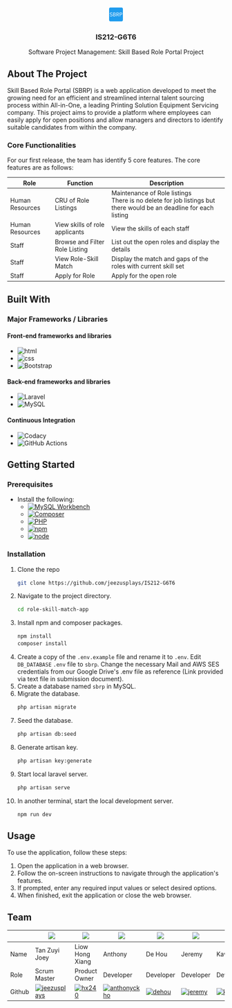 <br />
<div align="center">
  <a href="https://github.com/jeezusplays/IS212-G6T6">
    <img src="role-skill-match-app/public/favicon-32x32.png" alt="Logo">
  </a>

<h3 align="center">IS212-G6T6</h3>

  <p align="center">
    Software Project Management: Skill Based Role Portal Project
  </p>
</div>


## About The Project
Skill Based Role Portal (SBRP) is a web application developed to meet the growing need for an efficient and streamlined internal talent sourcing process within All-in-One, a leading Printing Solution Equipment Servicing company. This project aims to provide a platform where employees can easily apply for open positions and allow managers and directors to identify suitable candidates from within the company.

### Core Functionalities
For our first release, the team has identify 5 core features. The core features are as follows:

| Role | Function | Description |
| ----------- | ----------- | ----------- |
| Human Resources | CRU of Role Listings | Maintenance of Role listings <br> There is no delete for job listings but there would be an deadline for each listing |
| Human Resources | View skills of role applicants | View the skills of each staff |
| Staff | Browse and Filter Role Listing | List out the open roles and display the details |
| Staff | View Role-Skill Match | Display the match and gaps of the roles with current skill set |
| Staff | Apply for Role | Apply for the open role | 

## Built With
### Major Frameworks / Libraries 

#### Front-end frameworks and libraries
- ![html](https://img.shields.io/badge/HTML5-E34F26.svg?style=for-the-badge&logo=HTML5&logoColor=white)
- ![css](https://img.shields.io/badge/CSS3-1572B6.svg?style=for-the-badge&logo=CSS3&logoColor=white)
- ![Bootstrap](https://img.shields.io/badge/Bootstrap-7952B3.svg?style=for-the-badge&logo=Bootstrap&logoColor=white)

#### Back-end frameworks and libraries
- ![Laravel](https://img.shields.io/badge/Laravel-FF2D20.svg?style=for-the-badge&logo=Laravel&logoColor=white)
- ![MySQL](https://img.shields.io/badge/MySQL-4479A1.svg?style=for-the-badge&logo=MySQL&logoColor=white)

#### Continuous Integration
- ![Codacy](https://img.shields.io/badge/Codacy-222F29.svg?style=for-the-badge&logo=Codacy&logoColor=white)
- ![GitHub Actions](https://img.shields.io/badge/GitHub%20Actions-2088FF.svg?style=for-the-badge&logo=GitHub-Actions&logoColor=white)

## Getting Started
### Prerequisites
* Install the following:
  * [![MySQL Workbench](https://img.shields.io/badge/MySQL-4479A1.svg?style=for-the-badge&logo=MySQL&logoColor=white)](https://dev.mysql.com/downloads/workbench/)
  * [![Composer](https://img.shields.io/badge/Composer-885630.svg?style=for-the-badge&logo=Composer&logoColor=white)](https://getcomposer.org/download/)
  * [![PHP](https://img.shields.io/badge/PHP-777BB4.svg?style=for-the-badge&logo=PHP&logoColor=white)](https://www.php.net/downloads)
  * [![npm](https://img.shields.io/badge/npm-CB3837.svg?style=for-the-badge&logo=npm&logoColor=white)](https://www.npmjs.com/get-npm)
  * [![node](https://img.shields.io/badge/Node.js-339933.svg?style=for-the-badge&logo=nodedotjs&logoColor=white)](https://nodejs.org/en/download/)

### Installation
1. Clone the repo
   ```sh
   git clone https://github.com/jeezusplays/IS212-G6T6
    ```
2. Navigate to the project directory.
    ```sh
    cd role-skill-match-app
    ```
3. Install npm and composer packages.
    ```sh
    npm install
    composer install
    ```
4. Create a copy of the `.env.example` file and rename it to `.env`. Edit `DB_DATABASE` `.env` file to `sbrp`. Change the necessary Mail and AWS SES credentials from our Google Drive's .env file as reference (Link provided via text file in submission document).
5. Create a database named `sbrp` in MySQL.
6. Migrate the database.
    ```sh
    php artisan migrate
    ```
7. Seed the database.
    ```sh
    php artisan db:seed
    ```
8. Generate artisan key.
    ```sh
    php artisan key:generate
    ```
9. Start local laravel server.
    ```sh
    php artisan serve
    ```
10. In another terminal, start the local development server.
    ```sh
    npm run dev
    ```

## Usage
To use the application, follow these steps:
1. Open the application in a web browser.
2. Follow the on-screen instructions to navigate through the application's features.
3. If prompted, enter any required input values or select desired options.
4. When finished, exit the application or close the web browser.

## Team
|| <img src="https://avatars.githubusercontent.com/u/68149788?v=4" width="100"></img> | <img src="https://avatars.githubusercontent.com/u/111420736?v=4" width="100"></img> | <img src="https://avatars.githubusercontent.com/u/111410622?v=4" width="100"></img> | <img src="https://avatars.githubusercontent.com/u/144538254?v=4" width="100"></img> | <img src="https://avatars.githubusercontent.com/u/65487985?v=4" width="100"></img> | <img src="https://avatars.githubusercontent.com/u/140048767?v=4" width="100"></img> |
| ----------- | ----------- | ----------- | ----------- | ----------- | ----------- | ----------- | 
| Name | Tan Zuyi Joey | Liow Hong Xiang | Anthony | De Hou | Jeremy | Kaw Khin | 
| Role | Scrum Master | Product Owner | Developer | Developer | Developer | Developer | Developer |
| Github | [![jeezusplays](https://img.shields.io/badge/GitHub-181717.svg?style=for-the-badge&logo=GitHub&logoColor=white)](https://github.com/jeezusplays) | [![hx240](https://img.shields.io/badge/GitHub-181717.svg?style=for-the-badge&logo=GitHub&logoColor=white)](https://github.com/hx240) | [![anthonyckho](https://img.shields.io/badge/GitHub-181717.svg?style=for-the-badge&logo=GitHub&logoColor=white)](https://github.com/anthonyckho) | [![dehou](https://img.shields.io/badge/GitHub-181717.svg?style=for-the-badge&logo=GitHub&logoColor=white)](https://github.com/dehou37) | [![jeremy](https://img.shields.io/badge/GitHub-181717.svg?style=for-the-badge&logo=GitHub&logoColor=white)](https://github.com/jeremygmc) | [![kk](https://img.shields.io/badge/GitHub-181717.svg?style=for-the-badge&logo=GitHub&logoColor=white)](https://github.com/kantkawkhin3) |



